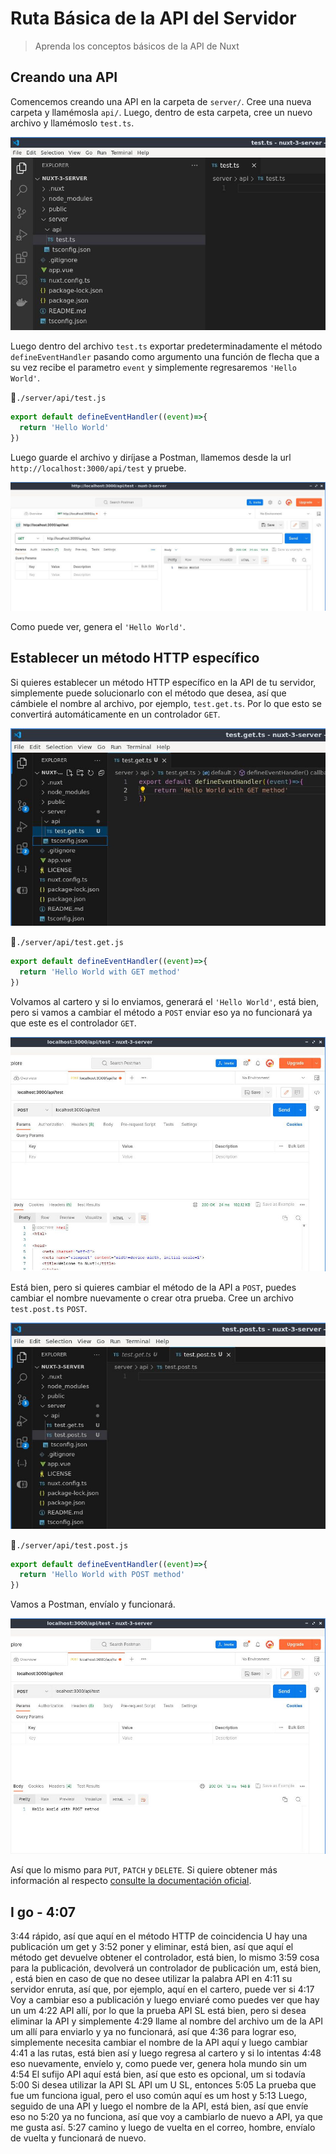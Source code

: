 # Ruta Básica de la API del Servidor

> Aprenda los conceptos básicos de la API de Nuxt

## Creando una API

Comencemos creando una API en la carpeta de `server/`. Cree una nueva carpeta y llamémosla `api/`. Luego, dentro de esta carpeta, cree un nuevo archivo y llamémoslo `test.ts`.

![screen01](./img/screen01.jpg)

Luego dentro del archivo `test.ts` exportar predeterminadamente el método `defineEventHandler` pasando como argumento una función de flecha que a su vez recibe el parametro `event` y simplemente regresaremos `'Hello World'`.

📃`./server/api/test.js`
```ts
export default defineEventHandler((event)=>{
  return 'Hello World'
})
```

Luego guarde el archivo y diríjase a Postman, llamemos desde la url `http://localhost:3000/api/test` y pruebe.

![screen02](./img/screen02.jpg)

Como puede ver, genera el  `'Hello World'`.

## Establecer un método HTTP específico

Si quieres establecer un método HTTP específico en la API de tu servidor, simplemente puede solucionarlo con el método que desea, así que cámbiele el nombre al archivo, por ejemplo, `test.get.ts`. Por lo que esto se convertirá automáticamente en un controlador `GET`.

![screen02](./img/screen03.jpg)

📃`./server/api/test.get.js`
```ts
export default defineEventHandler((event)=>{
  return 'Hello World with GET method'
})
```

Volvamos al cartero y si lo enviamos, generará el `'Hello World'`, está bien, pero si vamos a cambiar el método a `POST` enviar eso ya no funcionará ya que este es el controlador `GET`.

![screen02](./img/screen04.jpg)

Está bien, pero si quieres cambiar el método de la API a `POST`, puedes cambiar el nombre nuevamente o crear otra prueba. Cree un archivo `test.post.ts` `POST`.

![screen02](./img/screen05.jpg)

📃`./server/api/test.post.js`
```ts
export default defineEventHandler((event)=>{
  return 'Hello World with POST method'
})
```

Vamos a Postman, envíalo y funcionará.

![screen02](./img/screen06.jpg)


Así que lo mismo para `PUT`, `PATCH` y `DELETE`. Si quiere obtener más información al respecto [consulte la documentación oficial](https://nuxt.com/docs/guide/directory-structure/server#matching-http-method).


## I go - 4:07

3:44
rápido, así que aquí en el método HTTP de coincidencia U hay una publicación um get y
3:52
poner y eliminar, está bien, así que aquí el método get devuelve obtener el controlador, está bien, lo mismo
3:59
cosa para la publicación, devolverá un controlador de publicación um, está bien, , está bien en caso de que no desee utilizar la palabra API en
4:11
su servidor enruta, así que, por ejemplo, aquí en el cartero, puede ver si
4:17
Voy a cambiar eso a publicación y luego enviaré como puedes ver que hay un um
4:22
API allí, por lo que la prueba API SL está bien, pero si desea eliminar la API y simplemente
4:29
llame al nombre del archivo um de la API um allí para enviarlo y ya no funcionará, así que
4:36
para lograr eso, simplemente necesita cambiar el nombre de la API aquí y luego cambiar
4:41
a las rutas, está bien así y luego regresa al cartero y si lo intentas
4:48
eso nuevamente, envíelo y, como puede ver, genera hola mundo sin um
4:54
El sufijo API aquí está bien, así que esto es opcional, um si todavía
5:00
Si desea utilizar la API SL API um U SL, entonces
5:05
La prueba que fue um funciona igual, pero el uso común aquí es um host y
5:13
Luego, seguido de una API y luego el nombre de la API, está bien, así que envíe eso no
5:20
ya no funciona, así que voy a cambiarlo de nuevo a API, ya que me gusta así.
5:27
camino y luego de vuelta en el correo, hombre, envíalo de vuelta y funcionará de nuevo.
